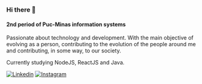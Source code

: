 ### Hi there 👋

#### 2nd period of Puc-Minas information systems
Passionate about technology and development.
With the main objective of evolving as a person, contributing to the evolution of the people around me and contributing, in some way, to our society.

Currently studying NodeJS, ReactJS and Java.

[![Linkedin](https://img.shields.io/badge/-Linkedin-blue)](https://www.linkedin.com/in/arthurpimentabraga)
[![Instagram](https://img.shields.io/badge/-Instagram-red)](https://www.instagram.com/arthurpbraga_/)
